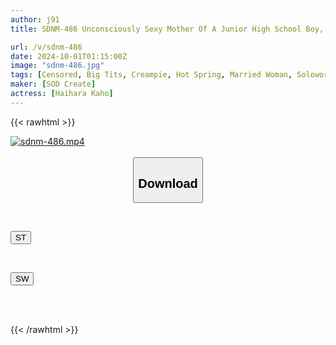 ```yaml
---
author: j91
title: SDNM-486 Unconsciously Sexy Mother Of A Junior High School Boy, Haibara Kaho, 36 Years Old, Final Chapter "For Just Today, Let Me Forget About My Husband And My Sons" A 2-Day, 1-Night Creampie Adultery Hot Spring

url: /v/sdnm-486
date: 2024-10-01T01:15:00Z
image: "sdnm-486.jpg"
tags: [Censored, Big Tits, Creampie, Hot Spring, Married Woman, Solowork, Squirting]
maker: [SOD Create]
actress: [Haihara Kaho]
---
```



{{< rawhtml >}}

<div class="video" data-videoid="zla9KP2g0KiYD36">
    <a href="javascript:;">
        <img src="/v/sdnm-486/sdnm-486.jpg" width="WIDTH" height="HEIGHT" alt="sdnm-486.mp4" loading="lazy">
    </a>
</div>

<script type="text/javascript" src="https://j91.asia/asset/on-demand-st.js"></script>

<br>
  <link rel="stylesheet" href="https://j91.asia/asset/bs5.css">
  
  <center>
  <button class="btn btn-primary" type="button" data-bs-toggle="collapse" data-bs-target=".multi-collapse" aria-expanded="false" aria-controls="multiCollapseExample1 multiCollapseExample2"><h2>Download</h2></button></center>
</p>
<div class="row">
  <div class="col">
    <div class="collapse multi-collapse" id="multiCollapseExample1">
      <div class="card card-body">
	      	      <br>
<div class="buttons">  
<p><a href="/v/sdnm-486/st.html" target="_blank"><button class="btn-hover color-3"><i class="fa fa-download"></i> ST</button></a></p></div>
    </div>
  </div>
</div>
  <div class="col">
    <div class="collapse multi-collapse" id="multiCollapseExample2">
      <div class="card card-body">
	      <br>
<div class="buttons">
<p><a href="/v/sdnm-486/sw.html" target="_blank"><button class="btn-hover color-2"><i class="fa fa-download"></i> SW</button></a></p></div>
<br><br>
      </div>
    </div>
  </div>
</div>

{{< /rawhtml >}}